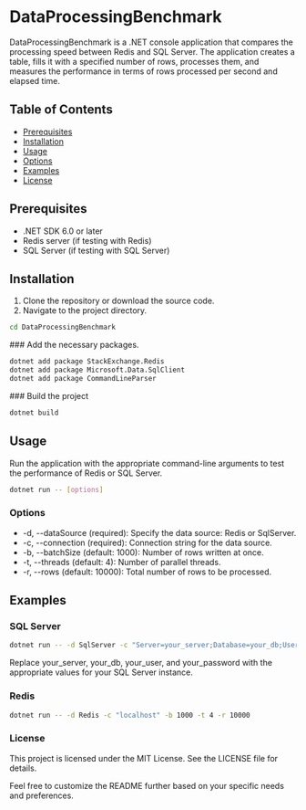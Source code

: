 # DataProcessingBenchmark

DataProcessingBenchmark is a .NET console application that compares the processing speed between Redis and SQL Server. The application creates a table, fills it with a specified number of rows, processes them, and measures the performance in terms of rows processed per second and elapsed time.

## Table of Contents

- [Prerequisites](#prerequisites)
- [Installation](#installation)
- [Usage](#usage)
- [Options](#options)
- [Examples](#examples)
- [License](#license)

## Prerequisites

- .NET SDK 6.0 or later
- Redis server (if testing with Redis)
- SQL Server (if testing with SQL Server)

## Installation

1. Clone the repository or download the source code.
2. Navigate to the project directory.

```bash
cd DataProcessingBenchmark
```

### Add the necessary packages.

```bash
dotnet add package StackExchange.Redis
dotnet add package Microsoft.Data.SqlClient
dotnet add package CommandLineParser
```

### Build the project

```bash
dotnet build
```

## Usage

Run the application with the appropriate command-line arguments to test the performance of Redis or SQL Server.

```bash
dotnet run -- [options]
```

### Options

* -d, --dataSource (required): Specify the data source: Redis or SqlServer.
* -c, --connection (required): Connection string for the data source.
* -b, --batchSize (default: 1000): Number of rows written at once.
* -t, --threads (default: 4): Number of parallel threads.
* -r, --rows (default: 10000): Total number of rows to be processed.

## Examples

### SQL Server

```bash
dotnet run -- -d SqlServer -c "Server=your_server;Database=your_db;User Id=your_user;Password=your_password;" -b 1000 -t 4 -r 10000
```

Replace your_server, your_db, your_user, and your_password with the appropriate values for your SQL Server instance.

### Redis

```bash
dotnet run -- -d Redis -c "localhost" -b 1000 -t 4 -r 10000
```

### License

This project is licensed under the MIT License. See the LICENSE file for details.


Feel free to customize the README further based on your specific needs and preferences.





